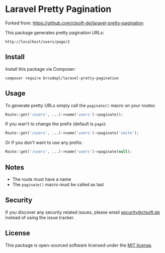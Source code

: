# Laravel Pretty Pagination

Forked from: https://github.com/ctsoft-de/laravel-pretty-pagination

This package generates pretty pagination URLs:

```
http://localhost/users/page/2
```

## Install

Install this package via Composer:

```
composer require brcodepl/laravel-pretty-pagination
```

## Usage

To generate pretty URLs simply call the ```paginate()``` macro on your routes:

```php
Route::get('/users', ...)->name('users')->paginate();
```

If you wan't to change the prefix (default is ```page```):

```php
Route::get('/users', ...)->name('users')->paginate('seite');
```

Or if you don't want to use any prefix:

```php
Route::get('/users', ...)->name('users')->paginate(null);
```

## Notes

- The route must have a name
- The ```paginate()``` macro must be called as last

## Security

If you discover any security related issues, please email [security@ctsoft.de](mailto:security@ctsoft.de) instead of using the issue tracker.

## License

This package is open-sourced software licensed under the [MIT license](https://opensource.org/licenses/MIT).
